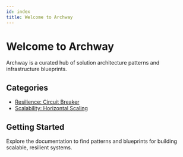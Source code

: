 ```yaml
---
id: index
title: Welcome to Archway
---
```


# Welcome to Archway

Archway is a curated hub of solution architecture patterns and infrastructure blueprints.

## Categories
- [Resilience: Circuit Breaker](categories/resilience/circuit-breaker) <!-- Dead link: Status 400 -->
- [Scalability: Horizontal Scaling](categories/scalability/horizontal-scaling) <!-- Dead link: Status 400 -->

## Getting Started
Explore the documentation to find patterns and blueprints for building scalable, resilient systems.